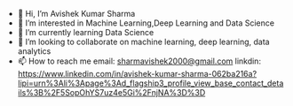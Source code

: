 - 👋 Hi, I’m Avishek Kumar Sharma
- 👀 I’m interested in Machine Learning,Deep Learning and Data Science
- 🌱 I’m currently learning Data Science
- 💞️ I’m looking to collaborate on machine learning, deep learning, data analytics
- 📫 How to reach me 
email: sharmavishek2000@gmail.com
linkdin: https://www.linkedin.com/in/avishek-kumar-sharma-062ba216a?lipi=urn%3Ali%3Apage%3Ad_flagship3_profile_view_base_contact_details%3B%2F5SopOhYS7uz4e5Gi%2FnjNA%3D%3D

<!---
sharmavishek/sharmavishek is a ✨ special ✨ repository because its `README.md` (this file) appears on your GitHub profile.
You can click the Preview link to take a look at your changes.
--->
